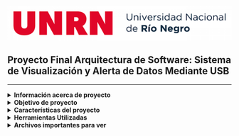 
![LogoUnrn](docs/logounrn.png)

## Proyecto Final Arquitectura de Software: Sistema de Visualización y Alerta de Datos Mediante USB

---

<details>
<summary><b>Información acerca de proyecto</b></summary>

Este proyecto es el trabajo final integrador de la materia "Arquitectura de Software", en el cual se aplican los conocimientos adquiridos a lo largo del curso para desarrollar un sistema que muestra datos en un display y hace sonar un buzzer utilizando una conexión USB.

* **Autora:**
    * Torletti Lara (lara.a.torletti@gmail.com)

* **Materia:**
    Arquitectura de Software - B5647

* **Profesor:**
    Morixe Martin Guillermo

* **Carrera:**
    Ingeniería Electrónica

* **Universidad:**
    Universidad Nacional de Río Negro - Sede Andina
</details>

<details>

<summary><b>Objetivo de proyecto</b></summary>

* Integrar y aplicar los conceptos de arquitectura de software en un proyecto práctico.
* Desarrollar un sistema funcional que utilice hardware (display y buzzer) y software para la visualización y alerta de datos.
* Demostrar la capacidad de diseñar y construir un sistema con múltiples componentes que interactúan entre sí de manera eficiente.

</details>

<details>

<summary><b>Características del proyecto</b></summary>

* Extracción de Datos: Obtención de datos a partir de muestras específicas.
* Visualización: Muestra de los datos en un display conectado vía USB.
* Alerta Sonora: Activación de un buzzer como alerta basada en los datos procesados.
* Conexión USB: Comunicación y transferencia de datos mediante conexión USB.
  
</details>

<details>
<summary><b> Herramientas Utilizadas</b></summary>

* Lenguajes de Programación: [C++](https://cplusplus.com/)
* Control de versiones: [Git](https://git-scm.com/) a través de [GitHub](https://docs.github.com/en/get-started/start-your-journey/about-github-and-git)
* Entorno de desarrollo: [Visual Studio Code](https://code.visualstudio.com/docs/editor/whyvscode#:~:text=At%20its%20heart%2C%20Visual%20Studio,selection%2C%20snippets%2C%20and%20more.) y su [Plugin para manejo Arduino](https://marketplace.visualstudio.com/items?itemName=vsciot-vscode.vscode-arduino)
* Librería para conexión I2C: [Liquid Crystal I2C](https://github.com/johnrickman/LiquidCrystal_I2C/tree/master)

* Documentación: [Doxygen](https://www.doxygen.nl/)

</details>

<details>
<summary><b> Archivos importantes para ver </b></summary>

* [Sobre patrones de diseño implementados](documentation/about_design_pattern.md)
* [PDF de documentación](documentation/refman.pdf)
* [Pagina WEB de documentación](https://laritor.github.io/PF_Arquitectura_Software_UNRN/)
* [Prototipo funcionando](documentation/prototipe_working.md)
  
</details>
